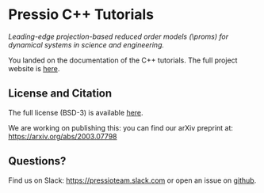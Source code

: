 # Pressio C++ Tutorials

*Leading-edge projection-based reduced order models (\proms) for
dynamical systems in science and engineering.*

You landed on the documentation of the C++ tutorials.
The full project website is [here](https://pressio.github.io/).

## License and Citation
The full license (BSD-3) is available [here](https://pressio.github.io/various/license/).

We are working on publishing this: you can find our arXiv preprint at: https://arxiv.org/abs/2003.07798

## Questions?
Find us on Slack: https://pressioteam.slack.com or
open an issue on [github](https://github.com/Pressio/pressio).
